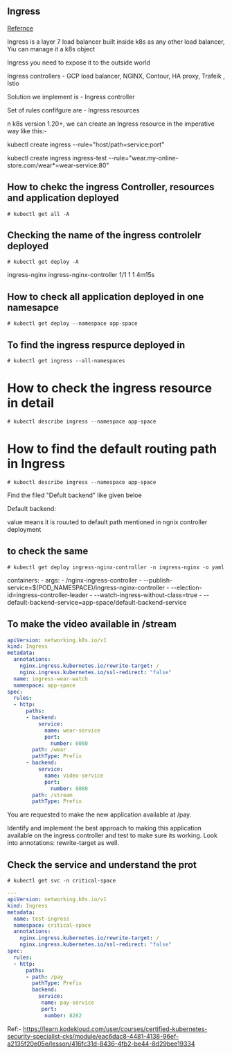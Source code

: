 ## Ingress

 [Refernce](https://kubernetes.io/docs/concepts/services-networking/ingress/)

Ingress is a layer 7 load balancer built inside k8s as any other load balancer, Yiu can manage it a k8s object 


Ingress you need to expose it to the outside world


Ingress controllers - GCP load balancer, NGINX, Contour, HA proxy, Trafeik , Istio


Solution we implement is - Ingress controller 

Set of rules confifgure are - Ingress resources

n k8s version 1.20+, we can create an Ingress resource in the imperative way like this:-

kubectl create ingress  --rule="host/path=service:port"

kubectl create ingress ingress-test --rule="wear.my-online-store.com/wear*=wear-service:80"

## How to chekc the ingress Controller, resources and application deployed 

`# kubectl get all -A`

## Checking the name of the ingress controlelr deployed 

`# kubectl get deploy -A`

ingress-nginx   ingress-nginx-controller   1/1     1            1           4m15s

## How to check all application deployed in one namesapce

`# kubectl get deploy --namespace app-space`

## To find the ingress respurce deployed in 

`# kubectl get ingress --all-namespaces`


# How to check the ingress resource in detail 


`# kubectl describe ingress --namespace app-space `


# How to find the default routing path in Ingress 

`# kubectl describe ingress --namespace app-space `

Find the filed "Defult backend" like given beloe

Default backend:  <default>

<default> value means  it is rouuted to default path mentioned in ngnix controller deployment 

## to check the same 

`# kubectl get deploy ingress-nginx-controller -n ingress-nginx -o yaml`


containers:
      - args:
        - /nginx-ingress-controller
        - --publish-service=$(POD_NAMESPACE)/ingress-nginx-controller
        - --election-id=ingress-controller-leader
        - --watch-ingress-without-class=true
        - --default-backend-service=app-space/default-backend-service




## To make the video available in /stream 


```yaml
apiVersion: networking.k8s.io/v1
kind: Ingress
metadata:
  annotations:
    nginx.ingress.kubernetes.io/rewrite-target: /
    nginx.ingress.kubernetes.io/ssl-redirect: "false"
  name: ingress-wear-watch
  namespace: app-space
spec:
  rules:
  - http:
      paths:
      - backend:
          service:
            name: wear-service
            port: 
              number: 8080
        path: /wear
        pathType: Prefix
      - backend:
          service:
            name: video-service
            port: 
              number: 8080
        path: /stream
        pathType: Prefix


```

You are requested to make the new application available at /pay.

Identify and implement the best approach to making this application available on the ingress controller and test to make sure its working. Look into annotations: rewrite-target as well.

## Check the service and understand the prot 

`# kubectl get svc -n critical-space`

```yaml
---
apiVersion: networking.k8s.io/v1
kind: Ingress
metadata:
  name: test-ingress
  namespace: critical-space
  annotations:
    nginx.ingress.kubernetes.io/rewrite-target: /
    nginx.ingress.kubernetes.io/ssl-redirect: "false"
spec:
  rules:
  - http:
      paths:
      - path: /pay
        pathType: Prefix
        backend:
          service:
           name: pay-service
           port:
            number: 8282
```



Ref:- https://learn.kodekloud.com/user/courses/certified-kubernetes-security-specialist-cks/module/eac6dac8-4481-4138-96ef-a2135f20e05e/lesson/416fc31d-8436-4fb2-be44-8d29bee19334
